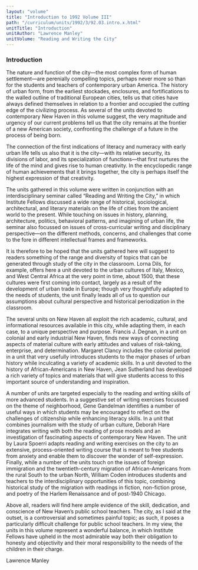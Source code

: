```yaml
---
layout: "volume"
title: "Introduction to 1992 Volume III"
path: "/curriculum/units/1992/3/92.03.intro.x.html"
unitTitle: "Introduction"
unitAuthor: "Lawrence Manley"
unitVolume: "Reading and Writing the City"
---
```

<body>
<h3>
Introduction
</h3>
The nature and function of the city—the most complex form of human settlement—are perenially compelling topics, perhaps never more so than for the students and teachers of contemporary urban America.  The history of urban form, from the earliest stockades, enclosures, and fortifications to the walled outline of traditional European cities, tells us that cities have always defined themselves in relation to a frontier and occupied the cutting edge of the civilizing process.  As several of the units devoted to contemporary New Haven in this volume suggest, the very magnitude and urgency of our current problems tell us that the city remains at the frontier of a new American society, confronting the challenge of a future in the process of being born.
<p>
The connection of the first indications of literacy and numeracy with early urban life tells us also that it is the city—with its relative security, its divisions of labor, and its specialization of functions—that first nurtures the life of the mind and gives rise to human creativity.  In the encyclopedic range of human achievements that it brings together, the city is perhaps itself the highest expression of that creativity.
</p>
<p>
The units gathered in this volume were written in conjunction with an interdisciplinary seminar called “Reading and Writing the City,” in which Institute Fellows discussed a wide range of historical, sociological, architectural, and literary materials on the life of cities from the ancient world to the present.  While touching on issues in history, planning, architecture, politics, behavioral patterns, and imagining of urban life, the seminar also focussed on issues of cross-curricular writing and disciplinary perspective—on the different methods, concerns, and challenges that come to the fore in different intellectual frames and frameworks.
</p>
<p>
It is therefore to be hoped that the units gathered here will suggest to readers something of the range and diversity of topics that can be generated through study of the city in the classroom.  Lorna Dils, for example, offers here a unit devoted to the urban cultures of Italy, Mexico, and West Central Africa at the very point in time, about 1500, that these cultures were first coming into contact, largely as a result of the development of urban trade in Europe; though very thoughtfully adapted to the needs of students, the unit finally leads all of us to question our assumptions about cultural perspective and historical periodization in the classroom.
</p>
<p>
The several units on New Haven all exploit the rich academic, cultural, and informational resources available in this city, while adapting them, in each case, to a unique perspective and purpose. Francis J. Degnan, in a unit on colonial and early industrial New Haven, finds new ways of connecting aspects of material culture with early attitudes and values of risk-taking, enterprise, and determination.  Margaret Clancy includes the colonial period in a unit that very usefully introduces students to the major phases of urban history while inculcating a variety of academic skills.  In a unit devoted to the history of African-Americans in New Haven, Jean Sutherland has developed a rich variety of topics and materials that will give students access to this important source of understanding and inspiration.
</p>
<p>
A number of units are targeted especially to the reading and writing skills of more advanced students.  In a suggestive set of writing exercises focussed on the theme of neighborhood, Gene Gandelman identifies a number of useful ways in which students may be encouraged to reflect on the challenges of citizenship while enhancing literacy skills.  In a unit that combines journalism with the study of urban culture, Deborah Hare integrates writing with both the reading of prose models and an investigation of fascinating aspects of contemporary New Haven.  The unit by Laura Spoerri adapts reading and writing exercises on the city to an extensive, process-oriented writing course that is meant to free students from anxiety and enable them to discover the wonder of self-expression.  Finally, while a number of the units touch on the issues of foreign immigration and the twentieth-century migration of African-Americans from the rural South to the urban North, William Coden introduces students and teachers to the interdisciplinary opportunities of this topic, combining historical study of the migration with readings in fiction, non-fiction prose, and poetry of the Harlem Renaissance and of post-1940 Chicago.
</p>
<p>
Above all, readers will find here ample evidence of the skill, dedication, and conscience of New Haven’s public school teachers.  The city, as I said at the outset, is a controversial and sometimes painful topic; as such, it poses a particularly difficult challenge for public school teachers. In my view, the units in this volume represent a wonderful balance, in which Institute Fellows have upheld in the most admirable way both their obligation to honesty and objectivity and their moral responsibility to the needs of the children in their charge.
</p>
<p>
Lawrence Manley
</p>
</body>
